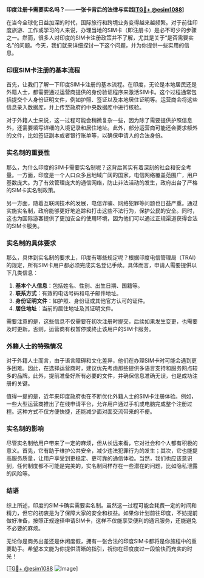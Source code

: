 **印度注册卡需要实名吗？——一张卡背后的法律与实践[[TG💪+ @esim1088](https://t.me/s/esim1088)]**

在当今全球化日益加深的时代，国际旅行和跨境业务变得越来越频繁。对于前往印度旅游、工作或学习的人来说，办理当地的SIM卡（即注册卡）是必不可少的步骤之一。然而，很多人对印度的SIM卡注册政策并不了解，尤其是关于“是否需要实名”的问题。今天，我们就来详细探讨一下这个问题，并为你提供一些实用的信息。

### 印度SIM卡注册的基本流程

首先，让我们了解一下印度SIM卡注册的基本流程。在印度，无论是本地居民还是外籍人士，都需要通过运营商提供的身份验证程序来激活SIM卡。这个过程通常包括提交个人身份证明文件，例如护照、签证以及本地居住证明等。运营商会将这些信息录入数据库，并上传至政府的中央数据库中进行核验。

对于外籍人士来说，这一过程可能会稍微复杂一些，因为除了需要提供护照信息外，还需要填写详细的入境记录和居住地址。此外，部分运营商可能还会要求额外的文件，比如签证副本或者银行账单等，以确保申请人的合法身份。

### 实名制的重要性

那么，为什么印度的SIM卡需要实名制呢？这背后其实有着深刻的社会和安全考量。一方面，印度是一个人口众多且地域广阔的国家，电信网络覆盖范围广，用户基数庞大。为了有效管理庞大的通信网络，防止非法活动的发生，政府出台了严格的SIM卡实名制政策。

另一方面，随着互联网技术的发展，电信诈骗、网络犯罪等问题也日益严重。通过实施实名制，政府能够更好地追踪和打击这些不法行为，保护公民的安全。同时，这也为国际游客提供了更加安全的使用环境，因为他们可以通过正规渠道获得合法的SIM卡服务。

### 实名制的具体要求

那么，具体到实名制的要求上，印度有哪些规定呢？根据印度电信管理局（TRAI）的规定，所有SIM卡用户都必须完成实名登记手续。具体而言，申请人需要提供以下几类信息：

1. **基本个人信息**：包括姓名、性别、出生日期、国籍等。
2. **联系方式**：有效的电话号码和电子邮件地址。
3. **身份证明文件**：如护照、身份证或其他官方认可的证件。
4. **居住地址**：当前的居住地址及其证明文件。

需要注意的是，这些信息不仅需要在初次注册时提交，后续如果发生变更，也需要及时更新。否则，运营商有权暂停或终止该用户的SIM卡服务。

### 外籍人士的特殊情况

对于外籍人士而言，由于语言障碍和文化差异，他们在办理SIM卡时可能会遇到更多困难。因此，在选择运营商时，建议优先考虑那些提供多语言支持和服务网点较多的品牌。此外，提前准备好所有必要的文件，并确保信息准确无误，也是成功注册的关键。

值得一提的是，近年来印度政府也在不断优化外籍人士的SIM卡注册体验。例如，一些大型运营商推出了在线申请平台，允许用户通过手机或电脑完成整个注册过程。这种方式不仅方便快捷，还能减少面对面交流带来的不便。

### 实名制的影响

尽管实名制给用户带来了一定的麻烦，但从长远来看，它对社会和个人都有积极的意义。首先，它有助于维护公共安全，减少违法犯罪行为的发生；其次，它也能提高服务质量，让用户享受到更稳定、更可靠的通信体验。当然，我们也应该意识到，任何制度都不可能是完美的，实名制同样存在一些潜在的问题，比如隐私泄露的风险等。

### 结语

综上所述，印度的SIM卡确实需要实名制。虽然这一过程可能会耗费一定的时间和精力，但它的初衷是为了保障大家的安全和权益。如果你计划前往印度，不妨提前做好准备，按照正规途径申请SIM卡，这样不仅能享受便利的通讯服务，还能避免不必要的麻烦。

无论你是商务出差还是休闲度假，拥有一张合法的印度SIM卡都将是你旅程中的重要助手。希望本文能为你提供清晰的指引，祝你在印度度过一段愉快而充实的时光！

[[TG💪+ @esim1088](https://t.me/s/esim1088) ![Image](https://i.postimg.cc/4NQfJmqS/Snipaste-2025-05-13-00-14-12.png)]